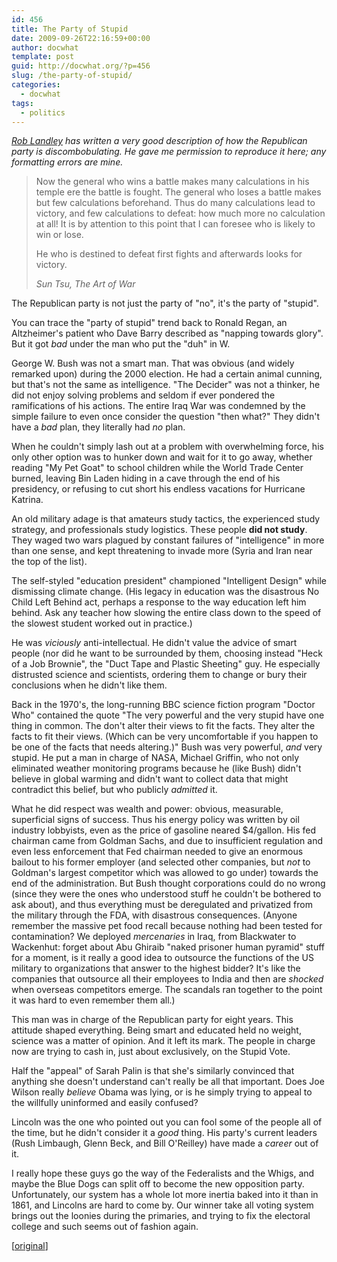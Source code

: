```yaml
---
id: 456
title: The Party of Stupid
date: 2009-09-26T22:16:59+00:00
author: docwhat
template: post
guid: http://docwhat.org/?p=456
slug: /the-party-of-stupid/
categories:
  - docwhat
tags:
  - politics
---
```


_[Rob Landley](http://landley.net/) has written a very good
description of how the Republican party is discombobulating. He gave
me permission to reproduce it here; any formatting errors are mine._

> Now the general who wins a battle makes many calculations in his
> temple ere the battle is fought. The general who loses a battle
> makes but few calculations beforehand. Thus do many calculations
> lead to victory, and few calculations to defeat: how much more no
> calculation at all! It is by attention to this point that I can
> foresee who is likely to win or lose.
>
> He who is destined to defeat first fights and afterwards looks for
> victory.
>
> <cite>Sun Tsu, The Art of War</cite>

<!-- more -->The Republican party is not just the party of "no", it's the party of "stupid".

You can trace the "party of stupid" trend back to Ronald Regan, an
Altzheimer's patient who Dave Barry described as "napping towards
glory". But it got _bad_ under the man who put the "duh" in W.

George W. Bush was not a smart man. That was obvious (and widely
remarked upon) during the 2000 election. He had a certain animal
cunning, but that's not the same as intelligence. "The Decider" was
not a thinker, he did not enjoy solving problems and seldom if ever
pondered the ramifications of his actions. The entire Iraq War was
condemned by the simple failure to even once consider the question
"then what?" They didn't have a _bad_ plan, they literally had _no_
plan.

When he couldn't simply lash out at a problem with overwhelming
force, his only other option was to hunker down and wait for it to
go away, whether reading "My Pet Goat" to school children while the
World Trade Center burned, leaving Bin Laden hiding in a cave
through the end of his presidency, or refusing to cut short his
endless vacations for Hurricane Katrina.

An old military adage is that amateurs study tactics, the
experienced study strategy, and professionals study logistics. These
people **did not study**. They waged two wars plagued by constant
failures of "intelligence" in more than one sense, and kept
threatening to invade more (Syria and Iran near the top of the
list).

The self-styled "education president" championed "Intelligent
Design" while dismissing climate change. (His legacy in education
was the disastrous No Child Left Behind act, perhaps a response to
the way education left him behind. Ask any teacher how slowing the
entire class down to the speed of the slowest student worked out in
practice.)

He was _viciously_ anti-intellectual. He didn't value the advice of
smart people (nor did he want to be surrounded by them, choosing
instead "Heck of a Job Brownie", the "Duct Tape and Plastic
Sheeting" guy. He especially distrusted science and scientists,
ordering them to change or bury their conclusions when he didn't
like them.

Back in the 1970's, the long-running BBC science fiction program
"Doctor Who" contained the quote "The very powerful and the very
stupid have one thing in common. The don't alter their views to fit
the facts. They alter the facts to fit their views. (Which can be
very uncomfortable if you happen to be one of the facts that needs
altering.)" Bush was very powerful, _and_ very stupid. He put a man
in charge of NASA, Michael Griffin, who not only eliminated weather
monitoring programs because he (like Bush) didn't believe in global
warming and didn't want to collect data that might contradict this
belief, but who publicly _admitted_ it.

What he did respect was wealth and power: obvious, measurable,
superficial signs of success. Thus his energy policy was written by
oil industry lobbyists, even as the price of gasoline neared
$4/gallon. His fed chairman came from Goldman Sachs, and due to
insufficient regulation and even less enforcement that Fed chairman
needed to give an enormous bailout to his former employer (and
selected other companies, but _not_ to Goldman's largest competitor
which was allowed to go under) towards the end of the
administration. But Bush thought corporations could do no wrong
(since they were the ones who understood stuff he couldn't be
bothered to ask about), and thus everything must be deregulated and
privatized from the military through the FDA, with disastrous
consequences. (Anyone remember the massive pet food recall because
nothing had been tested for contamination? We deployed _mercenaries_
in Iraq, from Blackwater to Wackenhut: forget about Abu Ghiraib
"naked prisoner human pyramid" stuff for a moment, is it really a
good idea to outsource the functions of the US military to
organizations that answer to the highest bidder? It's like the
companies that outsource all their employees to India and then are
_shocked_ when overseas competitors emerge. The scandals ran
together to the point it was hard to even remember them all.)

This man was in charge of the Republican party for eight years. This
attitude shaped everything. Being smart and educated held no weight,
science was a matter of opinion. And it left its mark. The people in
charge now are trying to cash in, just about exclusively, on the
Stupid Vote.

Half the "appeal" of Sarah Palin is that she's similarly convinced
that anything she doesn't understand can't really be all that
important. Does Joe Wilson really _believe_ Obama was lying, or is
he simply trying to appeal to the willfully uninformed and easily
confused?

Lincoln was the one who pointed out you can fool some of the people
all of the time, but he didn't consider it a _good_ thing. His
party's current leaders (Rush Limbaugh, Glenn Beck, and Bill
O'Reilley) have made a _career_ out of it.

I really hope these guys go the way of the Federalists and the
Whigs, and maybe the Blue Dogs can split off to become the new
opposition party. Unfortunately, our system has a whole lot more
inertia baked into it than in 1861, and Lincolns are hard to come
by. Our winner take all voting system brings out the loonies during
the primaries, and trying to fix the electoral college and such
seems out of fashion again.

\[[original](http://www.landley.net/notes.html#22-09-2009)\]
